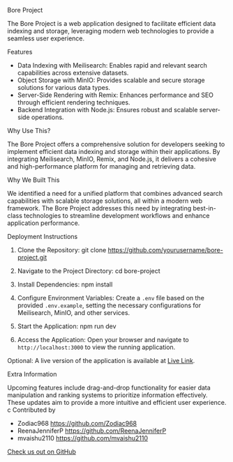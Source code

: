 Bore Project

The Bore Project is a web application designed to facilitate efficient data indexing and storage, leveraging modern web technologies to provide a seamless user experience.

Features

- Data Indexing with Meilisearch: Enables rapid and relevant search capabilities across extensive datasets.
- Object Storage with MinIO: Provides scalable and secure storage solutions for various data types.
- Server-Side Rendering with Remix: Enhances performance and SEO through efficient rendering techniques.
- Backend Integration with Node.js: Ensures robust and scalable server-side operations.

Why Use This?

The Bore Project offers a comprehensive solution for developers seeking to implement efficient data indexing and storage within their applications. By integrating Meilisearch, MinIO, Remix, and Node.js, it delivers a cohesive and high-performance platform for managing and retrieving data.

Why We Built This

We identified a need for a unified platform that combines advanced search capabilities with scalable storage solutions, all within a modern web framework. The Bore Project addresses this need by integrating best-in-class technologies to streamline development workflows and enhance application performance.

Deployment Instructions

1. Clone the Repository:
   git clone https://github.com/yourusername/bore-project.git

2. Navigate to the Project Directory:
   cd bore-project

3. Install Dependencies:
   npm install

4. Configure Environment Variables: Create a `.env` file based on the provided `.env.example`, setting the necessary configurations for Meilisearch, MinIO, and other services.

5. Start the Application:
   npm run dev

6. Access the Application: Open your browser and navigate to `http://localhost:3000` to view the running application.

Optional: A live version of the application is available at [Live Link](https://bore-project.live).

Extra Information

Upcoming features include drag-and-drop functionality for easier data manipulation and ranking systems to prioritize information effectively. These updates aim to provide a more intuitive and efficient user experience.
 c
Contributed by
- Zodiac968 https://github.com/Zodiac968
- ReenaJenniferP https://github.com/ReenaJenniferP
- mvaishu2110 https://github.com/mvaishu2110

[Check us out on GitHub](https://github.com/Zodiac968/Bore-Project)
